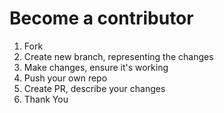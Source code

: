 # Become a contributor

1. Fork
2. Create new branch, representing the changes
3. Make changes, ensure it's working
4. Push your own repo
5. Create PR, describe your changes
6. Thank You
